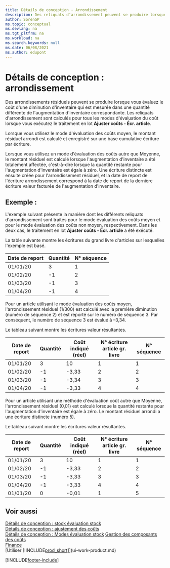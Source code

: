 ```yaml
---
title: Détails de conception - Arrondissement
description: Des reliquats d’arrondissement peuvent se produire lorsque vous évaluez le coût d’une sortie d’inventaire qui est mesurée dans une quantité différente de l’entrée d’inventaire correspondante.
author: SorenGP
ms.topic: conceptual
ms.devlang: na
ms.tgt_pltfrm: na
ms.workload: na
ms.search.keywords: null
ms.date: 06/08/2021
ms.author: edupont
---
```

# <a name="design-details-rounding"></a><a name="design-details-rounding"></a><a name="design-details-rounding"></a>Détails de conception : arrondissement
Des arrondissements résiduels peuvent se produire lorsque vous évaluez le coût d'une diminution d'inventaire qui est mesurée dans une quantité différente de l'augmentation d'inventaire correspondante. Les reliquats d'arrondissement sont calculés pour tous les modes d'évaluation du coût lorsque vous exécutez le traitement en lot **Ajuster coûts - Écr. article**.  

 Lorsque vous utilisez le mode d'évaluation des coûts moyen, le montant résiduel arrondi est calculé et enregistré sur une base cumulative écriture par écriture.  

 Lorsque vous utilisez un mode d'évaluation des coûts autre que Moyenne, le montant résiduel est calculé lorsque l'augmentation d'inventaire a été totalement affectée, c'est-à-dire lorsque la quantité restante pour l'augmentation d'inventaire est égale à zéro. Une écriture distincte est ensuite créée pour l'arrondissement résiduel, et la date de report de l'écriture arrondissement correspond à la date de report de la dernière écriture valeur facturée de l'augmentation d'inventaire.  

## <a name="example"></a><a name="example"></a><a name="example"></a>Exemple :
 L'exemple suivant présente la manière dont les différents reliquats d'arrondissement sont traités pour le mode évaluation des coûts moyen et pour le mode évaluation des coûts non moyen, respectivement. Dans les deux cas, le traitement en lot **Ajuster coûts - Écr. article** a été exécuté.  

 La table suivante montre les écritures du grand livre d'articles sur lesquelles l'exemple est basé.  

|Date de report|Quantité|N° séquence |  
|------------------|--------------|---------------|  
|01/01/20|3|1|  
|01/02/20|-1|2|  
|01/03/20|-1|3|  
|01/04/20|-1|4|  

 Pour un article utilisant le mode évaluation des coûts moyen, l'arrondissement résiduel (1/300) est calculé avec la première diminution (numéro de séquence 2) et est reporté sur le numéro de séquence 3. Par conséquent, le numéro de séquence 3 est évalué à –3,34.  

 Le tableau suivant montre les écritures valeur résultantes.  

|Date de report|Quantité|Coût indiqué (réel)|N° écriture article gr. livre|N° séquence |  
|------------------|--------------|----------------------------|---------------------------|---------------|  
|01/01/20|3|10|1|1|  
|01/02/20|-1|-3,33|2|2|  
|01/03/20|-1|-3,34|3|3|  
|01/04/20|-1|-3,33|4|4|  

 Pour un article utilisant une méthode d'évaluation coût autre que Moyenne, l'arrondissement résiduel (0,01) est calculé lorsque la quantité restante pour l'augmentation d'inventaire est égale à zéro. Le montant résiduel arrondi a une écriture distincte (numéro 5).  

 Le tableau suivant montre les écritures valeur résultantes.  

|Date de report|Quantité|Coût indiqué (réel)|N° écriture article gr. livre|N° séquence |  
|------------------|--------------|----------------------------|---------------------------|---------------|  
|01/01/20|3|10|1|1|  
|01/02/20|-1|-3,33|2|2|  
|01/03/20|-1|-3,33|3|3|  
|01/04/20|-1|-3,33|4|4|  
|01/01/20|0|-0,01|1|5|  

## <a name="see-also"></a><a name="see-also"></a><a name="see-also"></a>Voir aussi
 [Détails de conception : stock évaluation stock](design-details-inventory-costing.md)   
 [Détails de conception : ajustement des coûts](design-details-cost-adjustment.md)   
 [Détails de conception : Modes évaluation stock](design-details-costing-methods.md) [Gestion des composants des coûts](finance-manage-inventory-costs.md)  
 [Finance](finance.md)  
 [Utiliser [!INCLUDE[prod_short](includes/prod_short.md)]](ui-work-product.md)


[!INCLUDE[footer-include](includes/footer-banner.md)]
